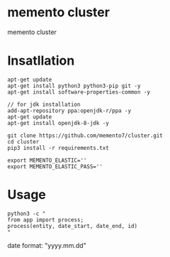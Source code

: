 # memento cluster
memento cluster

# Insatllation
```
apt-get update
apt-get install python3 python3-pip git -y
apt-get install software-properties-common -y

// for jdk installation
add-apt-repository ppa:openjdk-r/ppa -y
apt-get update
apt-get install openjdk-8-jdk -y

git clone https://github.com/memento7/cluster.git
cd cluster
pip3 install -r requirements.txt

export MEMENTO_ELASTIC=''
export MEMENTO_ELASTIC_PASS=''
```

# Usage
```
python3 -c "
from app import process;
process(entity, date_start, date_end, id)
"
```

date format: "yyyy.mm.dd"
